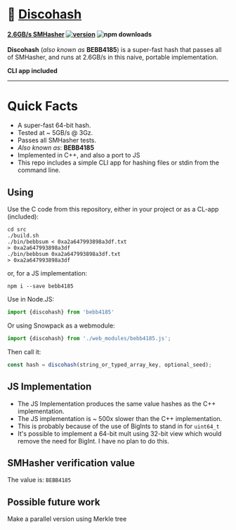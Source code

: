 # :city_sunrise: [Discohash](https://github.com/cris691/discohash)

#### **[2.6GB/s SMHasher](https://github.com/rurban/smhasher/blob/master/doc/BEBB4185)**  [![version](https://img.shields.io/npm/v/bebb4185.svg?label=&color=0080FF)](https://github.com/cris691/discohash/releases/latest) ![npm downloads](https://img.shields.io/npm/dt/bebb4185)

**Discohash** (*also known as* **BEBB4185**) is a super-fast hash that passes all of SMHasher, and runs at 2.6GB/s in this naive, portable implementation.

**CLI app included**

------

# Quick Facts

- A super-fast 64-bit hash.
- Tested at ~ 5GB/s @ 3Gz.
- Passes all SMHasher tests. 
- *Also known as*: **BEBB4185**
- Implemented in C++, and also a port to JS
- This repo includes a simple CLI app for hashing files or stdin from the command line.

## Using

Use the C code from this repository, either in your project or as a CL-app (included):

```console
cd src
./build.sh
./bin/bebbsum < 0xa2a647993898a3df.txt
> 0xa2a647993898a3df
./bin/bebbsum 0xa2a647993898a3df.txt
> 0xa2a647993898a3df
```

or, for a JS implementation:

```console
npm i --save bebb4185
```

Use in Node.JS:

```js
import {discohash} from 'bebb4185'
```

Or using Snowpack as a webmodule:

```js
import {discohash} from './web_modules/bebb4185.js';
```

Then call it:

```js
const hash = discohash(string_or_typed_array_key, optional_seed);
```

## JS Implementation

- The JS Implementation produces the same value hashes as the C++ implementation.
- The JS implementation is ~ 500x slower than the C++ implementation.
- This is probably because of the use of BigInts to stand in for `uint64_t`
- It's possible to implement a 64-bit mult using 32-bit view which would remove the need for BigInt. I have no plan to do this.

## SMHasher verification value

The value is: `BEBB4185`

## Possible future work

Make a parallel version using Merkle tree

